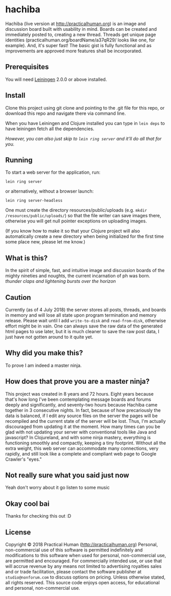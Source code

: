 # hachiba

Hachiba (live version at http://practicalhuman.org) is an image and discussion board built with usability in mind.
Boards can be created and immediately posted to, creating a new thread.
Threads get unique page identities (practicalhuman.org/boardName/a37qR29/ looks like one, for example).
And, it's super fast!
The basic gist is fully functional and as improvements are approved more features shall be incorporated.


## Prerequisites

You will need [Leiningen][] 2.0.0 or above installed.

[leiningen]: https://github.com/technomancy/leiningen

## Install

Clone this project using git clone and pointing to the .git file for this repo, or download this repo and navigate there via command line.

When you have Leiningen and Clojure installed you can type in `lein deps` to have leiningen fetch all the dependencies.

_However, you can also just skip to `lein ring server` and it'll do all that for you._





## Running

To start a web server for the application, run:

    lein ring server

or alternatively, without a browser launch:

    lein ring server-headless


One must create the directory resources/public/uploads (e.g. `mkdir /resources/public/uploads/`) so that the file writer can save images there, otherwise you will get null pointer exceptions on uploading images.

(If you know how to make it so that your Clojure project will also automatically create a new directory when being initialized for the first time some place new, please let me know.)




## What is this?

In the spirit of simple, fast, and intuitive image and discussion boards of the mighty nineties and noughts, the current incarnation of ph was born. *thunder claps and lightening bursts over the horizon*




## Caution

Currently (as of 4 July 2018) the server stores all posts, threads, and boards in memory and will lose all state upon program termination and memory release.  Please wait until I add `write-to-disk` and `read-from-disk`, otherwise effort might be in vain.  One can always save the raw data of the generated html pages to use later, but it is much cleaner to save the raw post data, I just have not gotten around to it quite yet.


## Why did you make this?

To prove I am indeed a master ninja.

## How does that prove you are a master ninja?

This project was created in 8 years and 72 hours.  Eight years because that's how long I've been contemplating message boards and forums deeply and significantly, and seventy-two hours because Hachiba came together in 3 consecutive nights.  In fact, because of how precariously the data is balanced, if I edit any source files on the server the pages will be recompiled and the current state of the server will be lost.  Thus, I'm actually discouraged from updating it at the moment.  How many times can you be glad with not updating your server with conventional tools like Java and javascript?  In Clojureland, and with some ninja mastery, everything is functioning smoothly and compactly, keeping a tiny footprint.  Without all the extra weight, this web server can accommodate many connections, very rapidly, and still look like a complete and compliant web page to Google Crawler's "eyes."


## Not really sure what you said just now

Yeah don't worry about it go listen to some music

## Okay cool bai

Thanks for checking this out :D


## License

Copyright © 2018 Practical Human (http://practicalhuman.org)
Personal, non-commercial use of this software is permitted indefinitely and modifications to this software when used for personal, non-commercial use, are permitted and encouraged.  For commercially intended use, or use that will accrue revenue by any means not limited to advertising royalties sales and or trade facilitation, please contact the software publisher at `studio@nonforum.com` to discuss options on pricing.
Unless otherwise stated, all rights reserved.
This source code enjoys open access, for educational and personal, non-commercial use.
